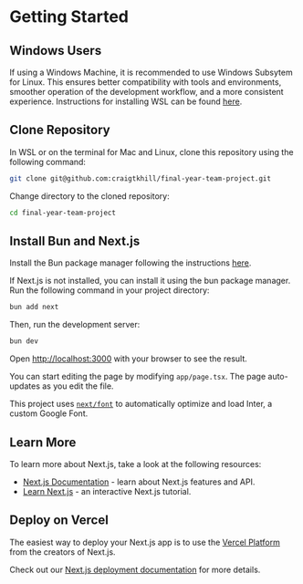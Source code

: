 # Getting Started

## Windows Users

If using a Windows Machine, it is recommended to use Windows Subsytem for Linux. This ensures better compatibility with tools and environments, smoother operation of the development workflow, and a more consistent experience. Instructions for installing WSL can be found [here](https://learn.microsoft.com/en-us/windows/wsl/install).

## Clone Repository

In WSL or on the terminal for Mac and Linux, clone this repository using the following command:

```bash
git clone git@github.com:craigtkhill/final-year-team-project.git
```

Change directory to the cloned repository:

```bash
cd final-year-team-project
```

## Install Bun and Next.js

Install the Bun package manager following the instructions [here](https://bun.sh/docs/installation).

If Next.js is not installed, you can install it using the bun package manager. Run the following command in your project directory:

```bash
bun add next
```

Then, run the development server:

```bash
bun dev
```

Open [http://localhost:3000](http://localhost:3000) with your browser to see the result.

You can start editing the page by modifying `app/page.tsx`. The page auto-updates as you edit the file.

This project uses [`next/font`](https://nextjs.org/docs/basic-features/font-optimization) to automatically optimize and load Inter, a custom Google Font.

## Learn More

To learn more about Next.js, take a look at the following resources:

- [Next.js Documentation](https://nextjs.org/docs) - learn about Next.js features and API.
- [Learn Next.js](https://nextjs.org/learn) - an interactive Next.js tutorial.

## Deploy on Vercel

The easiest way to deploy your Next.js app is to use the [Vercel Platform](https://vercel.com/new?utm_medium=default-template&filter=next.js&utm_source=create-next-app&utm_campaign=create-next-app-readme) from the creators of Next.js.

Check out our [Next.js deployment documentation](https://nextjs.org/docs/deployment) for more details.

```

```
